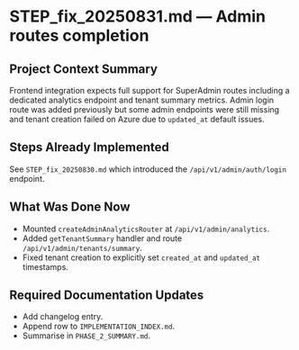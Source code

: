 # STEP_fix_20250831.md — Admin routes completion

## Project Context Summary
Frontend integration expects full support for SuperAdmin routes including a dedicated analytics endpoint and tenant summary metrics. Admin login route was added previously but some admin endpoints were still missing and tenant creation failed on Azure due to `updated_at` default issues.

## Steps Already Implemented
See `STEP_fix_20250830.md` which introduced the `/api/v1/admin/auth/login` endpoint.

## What Was Done Now
- Mounted `createAdminAnalyticsRouter` at `/api/v1/admin/analytics`.
- Added `getTenantSummary` handler and route `/api/v1/admin/tenants/summary`.
- Fixed tenant creation to explicitly set `created_at` and `updated_at` timestamps.

## Required Documentation Updates
- Add changelog entry.
- Append row to `IMPLEMENTATION_INDEX.md`.
- Summarise in `PHASE_2_SUMMARY.md`.
